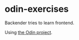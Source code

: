 # odin-exercises
Backender tries to learn frontend.

Using [the Odin project](https://www.theodinproject.com).

